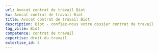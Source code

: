 ```yaml
---
url: Avocat contrat de travail Biot
kw: Avocat contrat de travail Biot
title: Avocat contrat de travail Biot
description: Biot - confiez-nous votre dossier contrat de travail
tag_ville: Biot
competence: contrat de travail
expertise: droit-du-travail
extertise_id: 3
---
```

